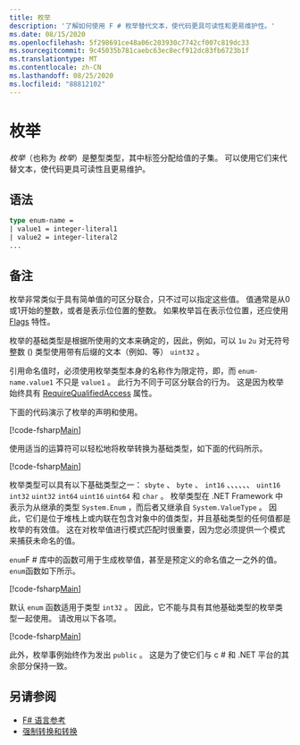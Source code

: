 ```yaml
---
title: 枚举
description: '了解如何使用 F # 枚举替代文本，使代码更具可读性和更易维护性。'
ms.date: 08/15/2020
ms.openlocfilehash: 5f298691ce48a06c203930c7742cf007c819dc33
ms.sourcegitcommit: 9c45035b781caebc63ec8ecf912dc83fb6723b1f
ms.translationtype: MT
ms.contentlocale: zh-CN
ms.lasthandoff: 08/25/2020
ms.locfileid: "88812102"
---
```

# <a name="enumerations"></a>枚举

*枚举*（也称为 *枚举*）是整型类型，其中标签分配给值的子集。 可以使用它们来代替文本，使代码更具可读性且更易维护。

## <a name="syntax"></a>语法

```fsharp
type enum-name =
| value1 = integer-literal1
| value2 = integer-literal2
...
```

## <a name="remarks"></a>备注

枚举非常类似于具有简单值的可区分联合，只不过可以指定这些值。 值通常是从0或1开始的整数，或者是表示位位置的整数。 如果枚举旨在表示位位置，还应使用 [Flags](xref:System.FlagsAttribute) 特性。

枚举的基础类型是根据所使用的文本来确定的，因此，例如，可以 `1u` `2u` 对无符号整数 () 类型使用带有后缀的文本（例如、等） `uint32` 。

引用命名值时，必须使用枚举类型本身的名称作为限定符，即，而 `enum-name.value1` 不只是 `value1` 。 此行为不同于可区分联合的行为。 这是因为枚举始终具有 [RequireQualifiedAccess](https://fsharp.github.io/fsharp-core-docs/reference/fsharp-core-requirequalifiedaccessattribute.html) 属性。

下面的代码演示了枚举的声明和使用。

[!code-fsharp[Main](~/samples/snippets/fsharp/lang-ref-1/snippet2101.fs)]

使用适当的运算符可以轻松地将枚举转换为基础类型，如下面的代码所示。

[!code-fsharp[Main](~/samples/snippets/fsharp/lang-ref-1/snippet2102.fs)]

枚举类型可以具有以下基础类型之一： `sbyte` 、 `byte` 、 `int16` 、、、、、、 `uint16` `int32` `uint32` `int64` `uint16` `uint64` 和 `char` 。 枚举类型在 .NET Framework 中表示为从继承的类型 `System.Enum` ，而后者又继承自 `System.ValueType` 。 因此，它们是位于堆栈上或内联在包含对象中的值类型，并且基础类型的任何值都是枚举的有效值。 这在对枚举值进行模式匹配时很重要，因为您必须提供一个模式来捕获未命名的值。

`enum`F # 库中的函数可用于生成枚举值，甚至是预定义的命名值之一之外的值。 `enum`函数如下所示。

[!code-fsharp[Main](~/samples/snippets/fsharp/lang-ref-1/snippet2103.fs)]

默认 `enum` 函数适用于类型 `int32` 。 因此，它不能与具有其他基础类型的枚举类型一起使用。 请改用以下各项。

[!code-fsharp[Main](~/samples/snippets/fsharp/lang-ref-1/snippet2104.fs)]

此外，枚举事例始终作为发出 `public` 。 这是为了使它们与 c # 和 .NET 平台的其余部分保持一致。

## <a name="see-also"></a>另请参阅

- [F# 语言参考](index.md)
- [强制转换和转换](casting-and-conversions.md)
